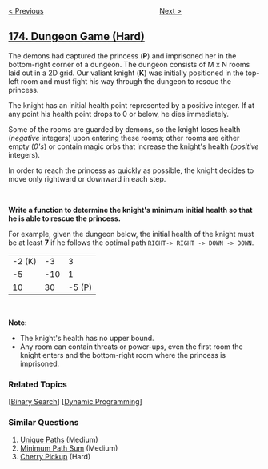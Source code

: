 <!--|This file generated by command(leetcode description); DO NOT EDIT.    |-->
<!--+----------------------------------------------------------------------+-->
<!--|@author    openset <openset.wang@gmail.com>                           |-->
<!--|@link      https://github.com/openset                                 |-->
<!--|@home      https://github.com/tonymontaro/leetcode-hints                        |-->
<!--+----------------------------------------------------------------------+-->

[< Previous](https://github.com/tonymontaro/leetcode-hints/tree/master/problems/binary-search-tree-iterator "Binary Search Tree Iterator")
　　　　　　　　　　　　　　　　
[Next >](https://github.com/tonymontaro/leetcode-hints/tree/master/problems/combine-two-tables "Combine Two Tables")

## [174. Dungeon Game (Hard)](https://leetcode.com/problems/dungeon-game "地下城游戏")

<p>The demons had captured the princess (<strong>P</strong>) and imprisoned her in the bottom-right corner of a dungeon. The dungeon consists of M x N rooms laid out in a 2D grid. Our valiant knight (<strong>K</strong>) was initially positioned in the top-left room and must fight his way through the dungeon to rescue the princess.</p>

<p>The knight has an initial health point represented by a positive integer. If at any point his health point drops to 0 or below, he dies immediately.</p>

<p>Some of the rooms are guarded by demons, so the knight loses health (<em>negative</em> integers) upon entering these rooms; other rooms are either empty (<em>0&#39;s</em>) or contain magic orbs that increase the knight&#39;s health (<em>positive</em> integers).</p>

<p>In order to reach the princess as quickly as possible, the knight decides to move only rightward or downward in each step.</p>

<p>&nbsp;</p>

<p><strong>Write a function to determine the knight&#39;s minimum initial health so that he is able to rescue the princess.</strong></p>

<p>For example, given the dungeon below, the initial health of the knight must be at least <strong>7</strong> if he follows the optimal path <code>RIGHT-&gt; RIGHT -&gt; DOWN -&gt; DOWN</code>.</p>

<table class="dungeon">
	<tbody>
		<tr>
			<td>-2 (K)</td>
			<td>-3</td>
			<td>3</td>
		</tr>
		<tr>
			<td>-5</td>
			<td>-10</td>
			<td>1</td>
		</tr>
		<tr>
			<td>10</td>
			<td>30</td>
			<td>-5 (P)</td>
		</tr>
	</tbody>
</table>

<p>&nbsp;</p>

<p><strong>Note:</strong></p>

<ul>
	<li>The knight&#39;s health has no upper bound.</li>
	<li>Any room can contain threats or power-ups, even the first room the knight enters and the bottom-right room where the princess is imprisoned.</li>
</ul>

### Related Topics
  [[Binary Search](https://github.com/tonymontaro/leetcode-hints/tree/master/tag/binary-search/README.md)]
  [[Dynamic Programming](https://github.com/tonymontaro/leetcode-hints/tree/master/tag/dynamic-programming/README.md)]

### Similar Questions
  1. [Unique Paths](https://github.com/tonymontaro/leetcode-hints/tree/master/problems/unique-paths) (Medium)
  1. [Minimum Path Sum](https://github.com/tonymontaro/leetcode-hints/tree/master/problems/minimum-path-sum) (Medium)
  1. [Cherry Pickup](https://github.com/tonymontaro/leetcode-hints/tree/master/problems/cherry-pickup) (Hard)
